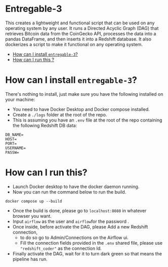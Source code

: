 # Entregable-3

This creates a lightweight and functional script that can be used on any operating system by any user. 
It runs a Directed Acyclic Graph (DAG) that retrieves Bitcoin data from the CoinGecko API, processes 
the data into a pandas DataFrame, and then inserts it into a Redshift database.
It also dockerizes a script to make it functional on any operating system.

- [How can I install `entregable-3`?](#how-can-i-install-entregable-3)
- [How can I run this ?](#how-can-i-run-this?)

# How can I install `entregable-3`?
There's nothing to install, just make sure you have the following installed on your machine:
- You need to have Docker Desktop and Docker compose installed.
- Create a `./logs` folder at the root of the repo.
- This is assuming you have an `.env` file at the root of the repo containing the following Redshift DB data:
```
DB_NAME=
HOST=
PORT=
USERNAME=
PASSW=
```

# How can I run this?
- Launch Docker desktop to have the docker daemon running.
- Now you can run the command below to run the build.
```
docker compose up --build
```
- Once the build is done, please go to `localhost:8080` in whatever browser you want.
- Input `airflow` as the user and `airflow`for the password . 
- Once inside, before activate the DAG, please Add a new Redshift connection, 
  - to do so go to Admin/Connections on the Airflow ui.
  - Fill the connection fields provided in the `.env` shared file, please use `"redshift_coder"` as the connection Id. 
- Finally activate the DAG, wait for it to turn dark green so that means the pipeline has run.